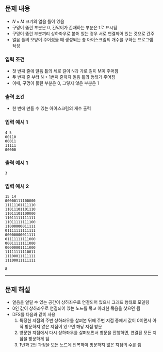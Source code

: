 ## 문제 내용

- $N \times M$ 크기의 얼음 틀이 있음
- 구멍이 뚫린 부분은 0, 칸막이가 존재하는 부분은 1로 표시됨
- 구멍이 뚫린 부분끼리 상하좌우로 붙어 있는 경우 서로 연결되어 있는 것으로 간주
- 얼음 틀의 모양이 주어졌을 때 생성되는 총 아이스크림의 개수를 구하는 프로그램 작성

### 입력 조건

- 첫 번째 줄에 얼음 틀의 세로 길이 N과 가로 길이 M이 주어짐
- 두 번째 줄 부터 N + 1번째 줄까지 얼음 틀의 형태가 주어짐
- 이때, 구멍이 뚫린 부분은 0, 그렇지 않은 부분은 1

### 출력 조건

- 한 번에 만들 수 있는 아이스크림의 개수 출력

### 입력 예시 1

``` plain text
4 5
00110
00011
11111
00000
```

### 출력 예시 1

``` plain text
3
```

### 입력 예시 2

``` plain text
15 14
00000111100000
11111101111110
11011101101110
11011101100000
11011111111111
11011111111100
11000000011111
01111111111111
00000000011111
01111111111000
00011111111000
00000001111000
11111111110011
11100011111111
11100011111111
```

``` plain text
8
```

---

## 문제 해설

- 얼음을 얼릴 수 있는 공간이 상하좌우로 연결되어 있으니 그래프 형태로 모델링
- 0인 값이 상하좌우로 연결되어 있는 노드를 묶고 이러한 묶음을 찾으면 됨
- DFS를 다음과 같이 사용
  1. 특정한 지점의 주변 상하좌우를 살펴본 뒤에 주변 지점 중에서 값이 0이면서 아직 방문하지 않은 지점이 있으면 해당 지점 방문
  2. 방문한 지점에서 다시 상하좌우를 살펴보면서 방문을 진행하면, 연결된 모든 지점을 방문하게 됨
  3. 1번과 2번 과정을 모든 노드에 반복하며 방문하지 않은 지점의 수를 셈